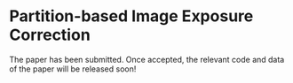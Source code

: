 # Partition-based Image Exposure Correction

The paper has been submitted. Once accepted, the relevant code and data of the paper will be released soon!
